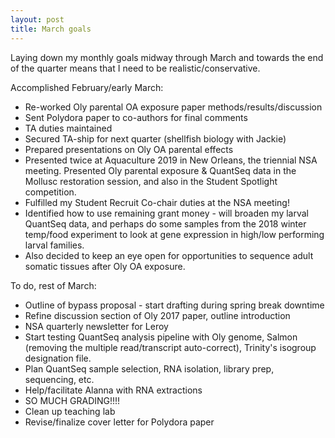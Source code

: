 ```yaml
---
layout: post
title: March goals
---
```


Laying down my monthly goals midway through March and towards the end of the quarter means that I need to be realistic/conservative.

Accomplished February/early March: 
  - Re-worked Oly parental OA exposure paper methods/results/discussion   
  - Sent Polydora paper to co-authors for final comments   
  - TA duties maintained  
  - Secured TA-ship for next quarter (shellfish biology with Jackie)  
  - Prepared presentations on Oly OA parental effects  
  - Presented twice at Aquaculture 2019 in New Orleans, the triennial NSA meeting. Presented Oly parental exposure & QuantSeq data in the Mollusc restoration session, and also in the Student Spotlight competition.  
  - Fulfilled my Student Recruit Co-chair duties at the NSA meeting!  
  - Identified how to use remaining grant money - will broaden my larval QuantSeq data, and perhaps do some samples from the 2018 winter temp/food experiment to look at gene expression in high/low performing larval families.  
  - Also decided to keep an eye open for opportunities to sequence adult somatic tissues after Oly OA exposure. 
  
To do, rest of March: 
  - Outline of bypass proposal - start drafting during spring break downtime  
  - Refine discussion section of Oly 2017 paper, outline introduction  
  - NSA quarterly newsletter for Leroy  
  - Start testing QuantSeq analysis pipeline with Oly genome, Salmon (removing the multiple read/transcript auto-correct), Trinity's isogroup designation file.  
  - Plan QuantSeq sample selection, RNA isolation, library prep, sequencing, etc.  
  - Help/facilitate Alanna with RNA extractions  
  - SO MUCH GRADING!!!!  
  - Clean up teaching lab  
  - Revise/finalize cover letter for Polydora paper  
  
  
  
